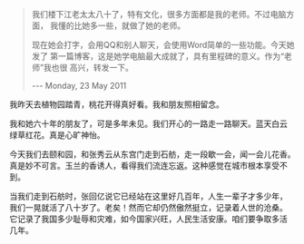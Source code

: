 
> 
> 我们楼下江老太太八十了，特有文化，很多方面都是我的老师。不过电脑方面，
> 我懂的比她多一些，就做了她的老师。
>
> 现在她会打字，会用QQ和别人聊天，会使用Word简单的一些功能。今天她发了
> 第一篇博客，这是她学电脑最大成就了，具有里程碑的意义。作为“老师”我也很
> 高兴，转发一下。
>
> --- Monday, 23 May 2011



我昨天去植物园踏青，桃花开得真好看。我和朋友照相留念。

我和她六十年的朋友了，可是多年未见。我们开心的一路走一路聊天。蓝天白云
绿草红花。真是心旷神怡。

今天我们去颐和园，和张秀云从东宫门走到石舫，走一段歇一会，闻一会儿花香。
真是妙不可言。玉兰的香诱人，看得我们流连忘返。这种感觉在城市根本享受不
到。

当我们走到石舫时，张回亿说它已经站在这里好几百年，人生一辈子才多少年，
我们一晃就活了八十岁了。老矣！然而它却仍然傲然挺立，记录着人世的沧桑。
它记录了我国多少耻辱和灾难，如今国家兴旺，人民生活安康。咱们要争取多活
几年。

